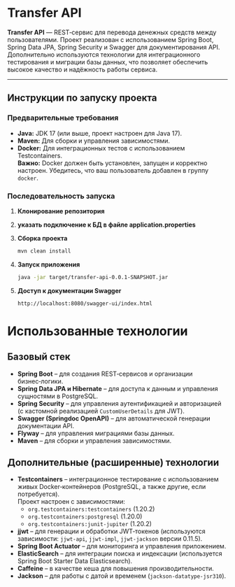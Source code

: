 # Transfer API

**Transfer API** — REST‑сервис для перевода денежных средств между пользователями. Проект реализован с использованием
Spring Boot, Spring Data JPA, Spring Security и Swagger для документирования API. Дополнительно используются технологии
для интеграционного тестирования и миграции базы данных, что позволяет обеспечить высокое качество и надёжность работы
сервиса.

---

## Инструкции по запуску проекта

### Предварительные требования

- **Java:** JDK 17 (или выше, проект настроен для Java 17).
- **Maven:** Для сборки и управления зависимостями.
- **Docker:** Для интеграционных тестов с использованием Testcontainers.  
  **Важно:** Docker должен быть установлен, запущен и корректно настроен. Убедитесь, что ваш пользователь добавлен в
  группу `docker`.

### Последовательность запуска

1. **Клонирование репозитория**
2. **указать подключение к БД в файле application.properties**
3. **Сборка проекта**
    
   ```bash
   mvn clean install


4.  **Запуск приложения**

    ```bash
    java -jar target/transfer-api-0.0.1-SNAPSHOT.jar

5.  **Доступ к документации Swagger**
    ```
    http://localhost:8080/swagger-ui/index.html

# Использованные технологии

## Базовый стек

- **Spring Boot** – для создания REST‑сервисов и организации бизнес‑логики.
- **Spring Data JPA и Hibernate** – для доступа к данным и управления сущностями в PostgreSQL.
- **Spring Security** – для управления аутентификацией и авторизацией (с кастомной реализацией `CustomUserDetails` для JWT).
- **Swagger (Springdoc OpenAPI)** – для автоматической генерации документации API.
- **Flyway** – для управления миграциями базы данных.
- **Maven** – для сборки и управления зависимостями.

## Дополнительные (расширенные) технологии

- **Testcontainers** – интеграционное тестирование с использованием живых Docker‑контейнеров (PostgreSQL, а также другие, если потребуется).  
  Проект настроен с зависимостями:
    - `org.testcontainers:testcontainers` (1.20.2)
    - `org.testcontainers:postgresql` (1.20.0)
    - `org.testcontainers:junit-jupiter` (1.20.2)
- **jjwt** – для генерации и обработки JWT‑токенов (используются зависимости: `jjwt-api`, `jjwt-impl`, `jjwt-jackson` версии 0.11.5).
- **Spring Boot Actuator** – для мониторинга и управления приложением.
- **ElasticSearch** – для интеграции поиска и индексации (используется Spring Boot Starter Data Elasticsearch).
- **Caffeine** – в качестве кеша для повышения производительности.
- **Jackson** – для работы с датой и временем (`jackson-datatype-jsr310`).
